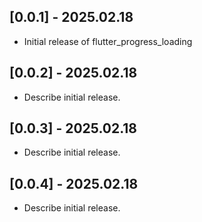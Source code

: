 ## [0.0.1] - 2025.02.18
- Initial release of flutter_progress_loading

## [0.0.2] - 2025.02.18
- Describe initial release. 

## [0.0.3] - 2025.02.18
- Describe initial release.

## [0.0.4] - 2025.02.18
- Describe initial release.